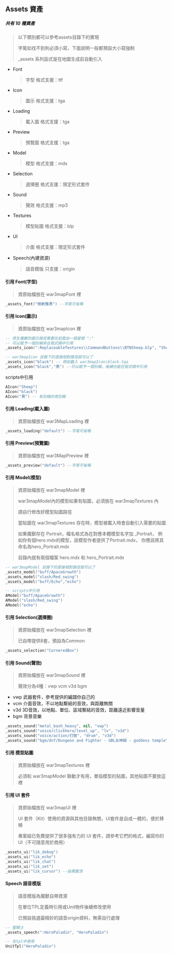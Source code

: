 ## Assets 資產

##### 共有 10 種資產

> 以下類別都可以參考assets目錄下的實現
>
> 字尾如找不到則必須小寫，下面説明一般都預設大小寫強制
>
> _assets 系列函式是在地圖生成前自動引入

* Font
  > 字型 格式支援：ttf
* Icon
  > 圖示 格式支援：tga
* Loading
  > 載入圖 格式支援：tga
* Preview
  > 預覽圖 格式支援：tga
* Model
  > 模型 格式支援：mdx
* Selection
  > 選擇圈 格式支援：限定形式套件
* Sound
  > 聲效 格式支援：mp3
* Textures
  > 模型貼圖 格式支援：blp
* UI
  > 介面 格式支援：限定形式套件
* Speech(內建資源)
  > 語音模版 只支援：origin

#### 引用 Font(字型)

> 資原始檔放在 war3mapFont 裡

```lua
_assets_font("微軟雅黑") --字尾可省略
```

#### 引用 Icon(圖示)

> 資原始檔放在 war3mapIcon 裡

```lua
-- 原生魔獸的圖示路徑需要在前面加一個冒號 ":"
-- 可以賦予一個別稱來在程式碼中引用
_assets_icon(":ReplaceableTextures\\CommandButtons\\BTNSheep.blp", "Sheep")

-- war3mapIcon 目錄下的直接相對路徑就可以了
_assets_icon("black") -- 例如載入 war3mapIcon\black.tga
_assets_icon("black","黑") --可以賦予一個別稱，後續也能在程式碼中引用
```

scripts中引用

```lua
AIcon("Sheep")
AIcon("black")
AIcon("黑") -- 有別稱的用別稱
```

#### 引用 Loading(載入圖)

> 資原始檔放在 war3MapLoading 裡

```lua
_assets_loading("default") --字尾可省略
```

#### 引用 Preview(預覽圖)

> 資原始檔放在 war3MapPreview 裡

```lua
_assets_preview("default") --字尾可省略
```

#### 引用 Model(模型)

> 資原始檔放在 war3mapModel 裡
>
> war3mapModel內的模型如果有貼圖，必須放在 war3mapTextures 內
>
> 請自行修改好模型貼圖路徑
>
> 當貼圖在 war3mapTextures 存在時，模型被載入時會自動引入需要的貼圖
>
> 如果魔獸存在 Portrait，檔名格式為在對應本體模型名字加 _Portrait，
> 例如你有個hero.mdx的模型，該模型作者提供了Portrait.mdx，
> 你應該將其命名為hero_Portrait.mdx
>
> 目錄內就有兩個檔案 hero.mdx 和 hero_Portrait.mdx

```lua
-- war3mapModel 目錄下的直接相對路徑就可以了
_assets_model("buff/ApaceGrowth")
_assets_model("slash/Red_swing")
_assets_model("buff/Echo","echo")
```

```lua
-- scripts中引用
AModel("buff/ApaceGrowth")
AModel("slash/Red_swing")
AModel("echo")
```

#### 引用 Selection(選擇圈)

> 資原始檔放在 war3mapSelection 裡
>
> 已自帶提供8套，預設為Common

```lua
_assets_selection("CorneredBox")
```

#### 引用 Sound(聲效)

> 資原始檔放在 war3mapSound 裡
>
> 聲效分為4種：vwp vcm v3d bgm

* vwp 武器套件，參考提供的編譜你自己的
* vcm 介面音效，不以地點繫結的音效，與距離無關
* v3d 3D音效，以地點、單位、區域繫結的音效，距離遠近影響音量
* bgm 背景音樂

```lua
_assets_sound("metal_bash_heavy", nil, "vwp")
_assets_sound("voice/clickhero/level_up", "lv", "v3d")
_assets_sound("voice/action/打鼓", "drum", "v3d")
_assets_sound("bgm/dnf/Dungeon and Fighter - GBL女神殿 - goddess temple", "gbl", "bgm")
```

#### 引用 模型貼圖

> 資原始檔放在 war3mapTextures 裡
>
> 必須和 war3mapModel 聯動才有用，單指模型的貼圖，其他貼圖不要放這裡

#### 引用 UI 套件

> 資原始檔放在 war3mapUI 裡
>
> UI 套件（Kit）使用的資源與其他目錄無關，UI套件是自成一體的，便於移植
>
> 專案組已免費提供了很多強有力的 UI 套件，請參考它們的格式，編寫你的UI（不可隨意用於商用）

```lua
_assets_ui("lik_debug")
_assets_ui("lik_echo")
_assets_ui("lik_chat")
_assets_ui("lik_set")
_assets_ui("lik_cursor") --指標置頂
```

#### Speech 語音模版

> 語音模版為魔獸自帶資源
>
> 在單位TPL定義時引用或Unit物件後續修改使用
>
> 已預設挑選最精妙的語音origin資料，無需自行處理

```lua
-- 聖騎士
_assets_speech(":HeroPaladin", "HeroPaladin")

-- 在tpl中使用
UnitTpl("HeroPaladin")
```
